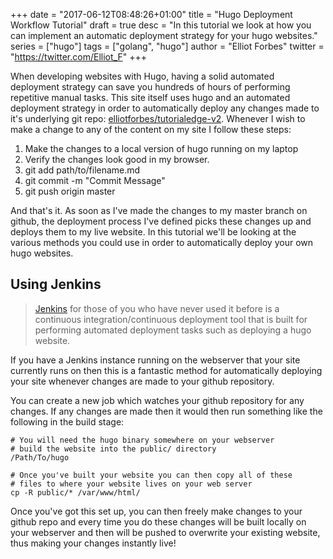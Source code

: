 +++
date = "2017-06-12T08:48:26+01:00"
title = "Hugo Deployment Workflow Tutorial"
draft = true
desc = "In this tutorial we look at how you can implement an automatic deployment strategy for your hugo websites."
series = ["hugo"]
tags = ["golang", "hugo"]
author = "Elliot Forbes"
twitter = "https://twitter.com/Elliot_F"
+++

When developing websites with Hugo, having a solid automated deployment strategy can save you hundreds of hours of performing repetitive manual tasks. This site itself uses hugo and an automated deployment strategy in order to automatically deploy any changes made to it's underlying git repo: [elliotforbes/tutorialedge-v2](https://github.com/elliotforbes/tutorialedge-v2). Whenever I wish to make a change to any of the content on my site I follow these steps:

1. Make the changes to a local version of hugo running on my laptop
2. Verify the changes look good in my browser.
3. git add path/to/filename.md
4. git commit -m "Commit Message"
5. git push origin master

And that's it. As soon as I've made the changes to my master branch on github, the deployment process I've defined picks these changes up and deploys them to my live website. In this tutorial we'll be looking at the various methods you could use in order to automatically deploy your own hugo websites.

## Using Jenkins

> [Jenkins](https://jenkins.io/) for those of you who have never used it before is a continuous integration/continuous deployment tool that is built for performing automated deployment tasks such as deploying a hugo website. 

If you have a Jenkins instance running on the webserver that your site currently runs on then this is a fantastic method for automatically deploying your site whenever changes are made to your github repository.

You can create a new job which watches your github repository for any changes. If any changes are made then it would then run something like the following in the build stage:

~~~shell
# You will need the hugo binary somewhere on your webserver
# build the website into the public/ directory
/Path/To/hugo

# Once you've built your website you can then copy all of these
# files to where your website lives on your web server
cp -R public/* /var/www/html/
~~~

Once you've got this set up, you can then freely make changes to your github repo and every time you do these changes will be built locally on your webserver and then will be pushed to overwrite your existing website, thus making your changes instantly live!
